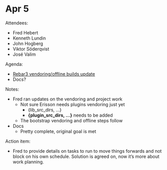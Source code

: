 # Apr 5

Attendees:



* Fred Hebert
* Kenneth Lundin
* John Hogberg
* Viktor Söderqvist
* José Valim

Agenda:



* [Rebar3 vendoring/offline builds update](https://github.com/erlef/build-and-packaging-wg/issues/48) 
* Docs?

Notes:



* Fred ran updates on the vendoring and project work
    * Not sure Erisson needs plugins vendoring just yet
        * {lib_src_dirs, …}
        * **{plugin_src_dirs, …}** needs to be added
    * The bootstrap vendoring and offline steps follow
* Docs
    * Pretty complete, original goal is met

Action item:



* Fred to provide details on tasks to run to move things forwards and not block on his own schedule. Solution is agreed on, now it’s more about work planning.
